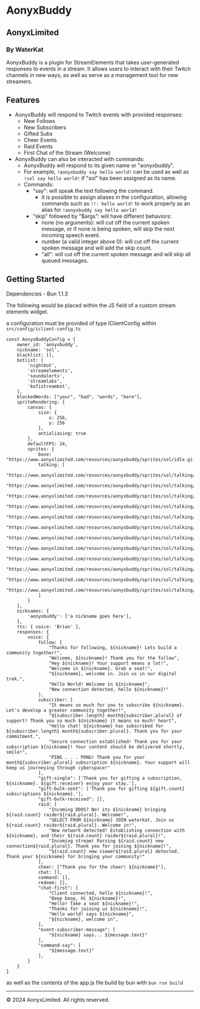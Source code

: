 # AonyxBuddy

## AonyxLimited
### By WaterKat

AonyxBuddy is a plugin for StreamElements that takes user-generated responses to events in a stream. It allows users to interact with their Twitch channels in new ways, as well as serve as a management tool for new streamers.

## Features

- AonyxBuddy will respond to Twitch events with provided responses:
  - New Follows
  - New Subscribers
  - Gifted Subs
  - Cheer Events
  - Raid Events
  - First Chat of the Stream (Welcome)
- AonyxBuddy can also be interacted with commands:
  - AonyxBuddy will respond to its given name or "aonyxbuddy".
  - For example, `!aonyxbuddy say hello world!` can be used as well as `!sol say hello world!` if "sol" has been assigned as its name.
  - Commands:
    - "say": will speak the text following the command.
        - it is possible to assign aliases in the configuration, allowing commands such as ```!!: hello world!```
        to work properly as an alias for ```!aonyxbuddy say hello world!```
    - "skip" followed by "$args": will have different behaviors:
      - none (no arguments): will cut off the current spoken message, or if none is being spoken, will skip the next incoming speech event.
      - number (a valid integer above 0): will cut off the current spoken message and will add the skip count.
      - "all": will cut off the current spoken message and will skip all queued messages.

## Getting Started
Dependencies 
    - Bun 1.1.3

The following would be placed within the JS field of a custom stream elements widget.

a configuration must be provided of type IClientConfig within ```src/config/iclient-config.ts```
```
const AonyxBuddyConfig = {
    owner_id: 'aonyxbuddy',
    nickname: 'sol',
    blacklist: [],
    botlist: [
        'nightbot',
        'streamelements',
        'soundalerts',
        'streamlabs',
        'kofistreambot',
    ],
    blockedWords: ["your", "bad", "words", "here"],
    spriteRendering: {
        canvas: {
            size: {
                x: 256,
                y: 256
            },
            antialiasing: true
        },
        defaultFPS: 24,
        sprites: {
            base: "https://www.aonyxlimited.com/resources/aonyxbuddy/sprites/sol/idle.gif",
            talking: [
                "https://www.aonyxlimited.com/resources/aonyxbuddy/sprites/sol/talking/0.png",
                "https://www.aonyxlimited.com/resources/aonyxbuddy/sprites/sol/talking/1.png",
                "https://www.aonyxlimited.com/resources/aonyxbuddy/sprites/sol/talking/2.png",
                "https://www.aonyxlimited.com/resources/aonyxbuddy/sprites/sol/talking/3.png",
                "https://www.aonyxlimited.com/resources/aonyxbuddy/sprites/sol/talking/4.png",
                "https://www.aonyxlimited.com/resources/aonyxbuddy/sprites/sol/talking/5.png",
                "https://www.aonyxlimited.com/resources/aonyxbuddy/sprites/sol/talking/6.png",
                "https://www.aonyxlimited.com/resources/aonyxbuddy/sprites/sol/talking/7.png",
                "https://www.aonyxlimited.com/resources/aonyxbuddy/sprites/sol/talking/8.png",
                "https://www.aonyxlimited.com/resources/aonyxbuddy/sprites/sol/talking/9.png",
                "https://www.aonyxlimited.com/resources/aonyxbuddy/sprites/sol/talking/10.png",
                "https://www.aonyxlimited.com/resources/aonyxbuddy/sprites/sol/talking/11.png"
            ]
        }
    },
    nicknames: {
        'aonyxbuddy': ['a nickname goes here'],
    },
    tts: { voice: 'Brian' },
    responses: {
        voice: {
            follow: [
                "Thanks for following, ${nickname}! Lets build a community together!",
                "Welcome, ${nickname}! Thank you for the follow",
                "Hey ${nickname}! Your support means a lot!",
                "Welcome in ${nickname}. Grab a seat!",
                "${nickname}, welcome in. Join us in our digital trek.",
                "Hello World! Welcome in ${nickname}",
                "New connection detected, hello ${nickname}!"
            ],
            subscriber: [
                "It means so much for you to subscribe ${nickname}. Let's develop a greater community together!",
                "${subscriber.length} month${subscriber.plural} of support! Thank you so much ${nickname} it means so much! heart",
                "Hello chat! ${nickname} has subscribed for ${subscriber.length} month${subscriber.plural}. Thank you for your commitment.",
                "Secure connection established! Thank you for your subscription ${nickname}! Your content should be delivered shortly, smile!",
                "PING . . . PONG! Thank you for your month${subscriber.plural} subscription ${nickname}. Your support will keep us journeying through cyberspace!"
            ],
            "gift-single": ['Thank you for gifting a subscription, ${nickname}. ${gift.receiver} enjoy your stay.'],
            "gift-bulk-sent": ['Thank you for gifting ${gift.count} subscriptions ${nickname}.'],
            "gift-bulk-received": [],
            raid: [
                "Incoming DDOS? No! its ${nickname} bringing ${raid.count} raider${raid.plural}. Welcome!",
                "SELECT FROM ${nickname} JOIN waterkat. Join us ${raid.count} raider${raid.plural}. Welcome in!",
                "New network detected! Establishing connection with ${nickname}, and their ${raid.count} raider${raid.plural}!",
                "Incoming stream! Parsing ${raid.count} new connection${raid.plural}. Thank you for joining ${nickname}!",
                "${raid.count} new viewer${raid.plural} detected. Thank your ${nickname} for bringing your community!"
            ],
            cheer: ["Thank you for the cheer! ${nickname}"],
            chat: [],
            command: [],
            redeem: [],
            "chat-first": [
                "Client connected, hello ${nickname}!",
                "Beep boop, Hi ${nickname}!",
                "Hello! Take a seat ${nickname}!",
                "Thanks for joining us ${nickname}!",
                "Hello world! says ${nickname}",
                "${nickname}, welcome in",
            ],
            "event-subscriber-message": [
                "${nickname} says... ${message.text}"
            ],
            "command-say": [
                "${message.text}"
            ],
        }
    }
}
```

as well as the contents of the app.js file build by bun with 
```bun run build```

---

&copy; 2024 AonyxLimited. All rights reserved.
